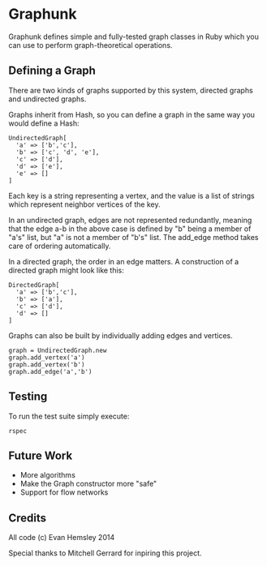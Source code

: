 # Graphunk

Graphunk defines simple and fully-tested graph classes in Ruby which you can use to perform graph-theoretical operations.

## Defining a Graph

There are two kinds of graphs supported by this system, directed graphs and undirected graphs.

Graphs inherit from Hash, so you can define a graph in the same way you would define a Hash:

```
UndirectedGraph[
  'a' => ['b','c'],
  'b' => ['c', 'd', 'e'],
  'c' => ['d'],
  'd' => ['e'],
  'e' => []
]
```

Each key is a string representing a vertex, and the value is a list
of strings which represent neighbor vertices of the key.

In an undirected graph, edges are not represented redundantly, meaning
that the edge a-b in the above case is defined by "b" being a member of "a's" list, but
"a" is not a member of "b's" list. The add_edge method takes care of ordering automatically.

In a directed graph, the order in an edge matters. A construction of a directed graph
might look like this:

```
DirectedGraph[
  'a' => ['b','c'],
  'b' => ['a'],
  'c' => ['d'],
  'd' => []
]
```

Graphs can also be built by individually adding edges and vertices.

```
graph = UndirectedGraph.new
graph.add_vertex('a')
graph.add_vertex('b')
graph.add_edge('a','b')
```

## Testing

To run the test suite simply execute:

```
rspec
```

## Future Work

- More algorithms
- Make the Graph constructor more "safe"
- Support for flow networks

## Credits

All code (c) Evan Hemsley 2014

Special thanks to Mitchell Gerrard for inpiring this project.

